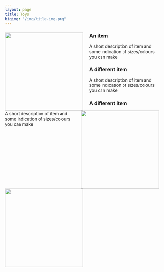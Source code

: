 ```yaml
---
layout: page
title: Toys
bigimg: "/img/title-img.png"
---
```


<div id="item-gallery">

<div class="item">
    <img src="/img/products/example.png" style="width:256px;height:256px;margin-right:20px;float:left"/>
    <h3 class="post-title">An item</h3>
    <p>  A short description of item and some indication of sizes/colours you can make </p>
</div>

<div class="item">
    <img src="/img/products/example.png" style="width:256px;height:256px;margin-left:20px;float:right"/>
    <h3 class="post-title">A different item </h3>
    <p>  A short description of item and some indication of sizes/colours you can make </p>
</div>

<div class="item">
    <img src="/img/products/example.png" style="width:256px;height:256px;margin-right:20px;float:left"/>
    <h3 class="post-title">A different item </h3>
    <p>  A short description of item and some indication of sizes/colours you can make </p>
</div>

</div>
